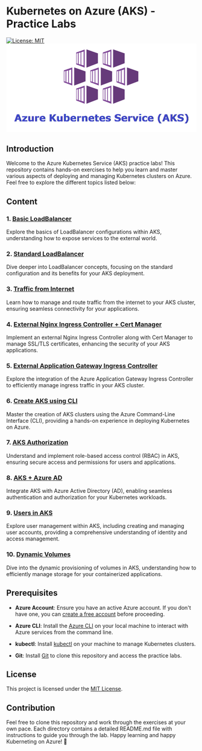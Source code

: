 # Kubernetes on Azure (AKS) - Practice Labs

[![License: MIT](https://img.shields.io/badge/License-MIT-yellow.svg)](https://opensource.org/licenses/MIT)
![alt text](images/1630686924911.png)

## Introduction

Welcome to the Azure Kubernetes Service (AKS) practice labs! This repository contains hands-on exercises to help you learn and master various aspects of deploying and managing Kubernetes clusters on Azure. Feel free to explore the different topics listed below:

## Content

### 1. [Basic LoadBalancer](Basic_LoadBalancer/README.md)

   Explore the basics of LoadBalancer configurations within AKS, understanding how to expose services to the external world.

### 2. [Standard LoadBalancer](Standard_Loadbalancer/README.md)

   Dive deeper into LoadBalancer concepts, focusing on the standard configuration and its benefits for your AKS deployment.

### 3. [Traffic from Internet](Traffic_from_internet/README.md)

   Learn how to manage and route traffic from the internet to your AKS cluster, ensuring seamless connectivity for your applications.

### 4. [External Nginx Ingress Controller + Cert Manager](External_Nginx_Ingress_Controller_Cert_Manager/README.md)

   Implement an external Nginx Ingress Controller along with Cert Manager to manage SSL/TLS certificates, enhancing the security of your AKS applications.

### 5. [External Application Gateway Ingress Controller](External_ApplicationGateway_Ingress_Controller/README.md)

   Explore the integration of the Azure Application Gateway Ingress Controller to efficiently manage ingress traffic in your AKS cluster.

### 6. [Create AKS using CLI](Create_AKS_using_CLI/README.md)

   Master the creation of AKS clusters using the Azure Command-Line Interface (CLI), providing a hands-on experience in deploying Kubernetes on Azure.

### 7. [AKS Authorization](AKS_Authorization/README.md)

   Understand and implement role-based access control (RBAC) in AKS, ensuring secure access and permissions for users and applications.

### 8. [AKS + Azure AD](AKS_Azure_AD/README.md)

   Integrate AKS with Azure Active Directory (AD), enabling seamless authentication and authorization for your Kubernetes workloads.

### 9. [Users in AKS](Users_in_AKS/README.md)

   Explore user management within AKS, including creating and managing user accounts, providing a comprehensive understanding of identity and access management.

### 10. [Dynamic Volumes](Dynamic_volumes/README.md)

   Dive into the dynamic provisioning of volumes in AKS, understanding how to efficiently manage storage for your containerized applications.

## Prerequisites

- **Azure Account**: Ensure you have an active Azure account. If you don't have one, you can [create a free account](https://azure.microsoft.com/free/) before proceeding.

- **Azure CLI**: Install the [Azure CLI](https://docs.microsoft.com/en-us/cli/azure/install-azure-cli) on your local machine to interact with Azure services from the command line.

- **kubectl**: Install [kubectl](https://kubernetes.io/docs/tasks/tools/install-kubectl/) on your machine to manage Kubernetes clusters.

- **Git**: Install [Git](https://git-scm.com/book/en/v2/Getting-Started-Installing-Git) to clone this repository and access the practice labs.

## License

This project is licensed under the [MIT License](https://opensource.org/licenses/MIT).

## Contribution

Feel free to clone this repository and work through the exercises at your own pace. Each directory contains a detailed README.md file with instructions to guide you through the lab. Happy learning and happy Kuberneting on Azure! 🚀
